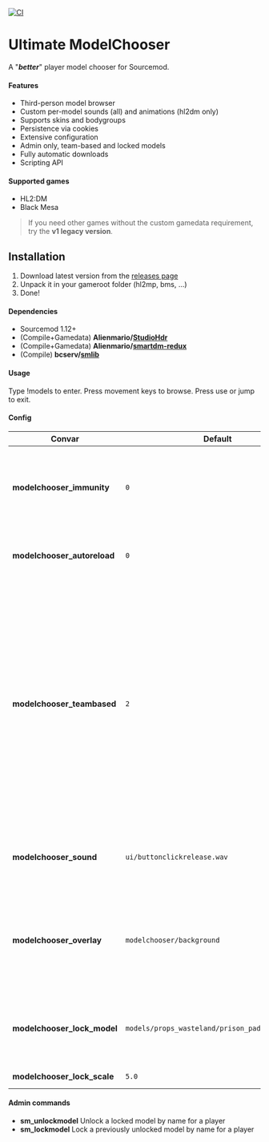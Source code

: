 [![CI](https://github.com/Alienmario/ModelChooser/actions/workflows/plugin.yml/badge.svg)](https://github.com/Alienmario/ModelChooser/actions/workflows/plugin.yml)

# Ultimate ModelChooser
 A "**_better_**" player model chooser for Sourcemod.

#### Features
- Third-person model browser
- Custom per-model sounds (all) and animations (hl2dm only)
- Supports skins and bodygroups
- Persistence via cookies
- Extensive configuration
- Admin only, team-based and locked models
- Fully automatic downloads
- Scripting API

#### Supported games
- HL2:DM
- Black Mesa

> If you need other games without the custom gamedata requirement, try the **v1 legacy version**.

## Installation
1. Download latest version from the [releases page](https://github.com/Alienmario/ModelChooser/releases)
2. Unpack it in your gameroot folder (hl2mp, bms, ...)
3. Done!

#### Dependencies
- Sourcemod 1.12+
- (Compile+Gamedata) **Alienmario/[StudioHdr](https://github.com/Alienmario/StudioHdr)**
- (Compile+Gamedata) **Alienmario/[smartdm-redux](https://github.com/Alienmario/smartdm-redux)**
- (Compile) **bcserv/[smlib](https://github.com/bcserv/smlib/tree/transitional_syntax)**

#### Usage
Type !models to enter. Press movement keys to browse. Press use or jump to exit.

#### Config
| Convar | Default | Description |
| --- | --- | --- |
| **modelchooser_immunity** | `0` | (0/1) Whether players are immune to damage when selecting models |
| **modelchooser_autoreload** | `0` | (0/1) Whether to reload the model list on mapchanges |
| **modelchooser_teambased** | `2` | Configures model restrictions in teamplay mode<br> 0 = Do not enforce any team restrictions<br> 1 = Enforce configured team restrictions, allows picking unrestricted models<br> 2 = Strictly enforce teams, only allows models with matching teams |
| **modelchooser_sound** | `ui/buttonclickrelease.wav` | Menu click sound (auto downloads supported), empty to disable |
| **modelchooser_overlay** | `modelchooser/background` | Screen overlay material to show when choosing models (auto downloads supported), empty to disable |
| **modelchooser_lock_model** | `models/props_wasteland/prison_padlock001a.mdl` | Model to display for locked playermodels (auto downloads supported) |
| **modelchooser_lock_scale** | `5.0` | Scale of the lock model |

#### Admin commands
- **sm_unlockmodel** Unlock a locked model by name for a player
- **sm_lockmodel** Lock a previously unlocked model by name for a player
